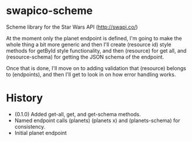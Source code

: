 # swapico-scheme
Scheme library for the Star Wars API (http://swapi.co/)

At the moment only the planet endpoint is defined, I'm going to make the whole thing a bit more generic and then I'll create (resource id) style methods for getById style functionality, and then (resource) for get all, and (resource-schema) for getting the JSON schema of the endpoint.

Once that is done, I'll move on to adding validation that (resource) belongs to (endpoints), and then I'll get to look in on how error handling works.

# History

* (0.1.0) Added get-all, get, and get-schema methods.
* Named endpoint calls (planets) (planets x) and (planets-schema) for consistency.
* Initial planet endpoint
